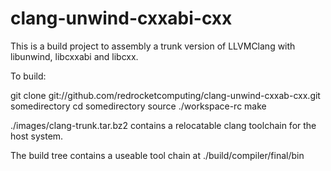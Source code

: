 clang-unwind-cxxabi-cxx
=======================

This is a build project to assembly a trunk version of LLVMClang with libunwind, libcxxabi and libcxx.

To build:

git clone git://github.com/redrocketcomputing/clang-unwind-cxxab-cxx.git somedirectory
cd somedirectory
source ./workspace-rc
make

./images/clang-trunk.tar.bz2 contains a relocatable clang toolchain for the host system.

The build tree contains a useable tool chain at ./build/compiler/final/bin

